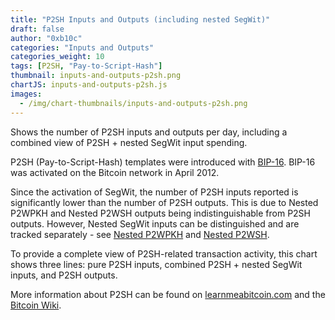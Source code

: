 ```yaml
---
title: "P2SH Inputs and Outputs (including nested SegWit)"
draft: false
author: "0xb10c"
categories: "Inputs and Outputs"
categories_weight: 10
tags: [P2SH, "Pay-to-Script-Hash"]
thumbnail: inputs-and-outputs-p2sh.png
chartJS: inputs-and-outputs-p2sh.js
images:
  - /img/chart-thumbnails/inputs-and-outputs-p2sh.png
---
```


Shows the number of P2SH inputs and outputs per day, including a combined view of P2SH + nested SegWit input spending.
<!--more-->

P2SH (Pay-to-Script-Hash) templates were introduced with [BIP-16](https://github.com/bitcoin/bips/blob/master/bip-0016.mediawiki).
BIP-16 was activated on the Bitcoin network in April 2012.

Since the activation of SegWit, the number of P2SH inputs reported is significantly lower than the number of P2SH outputs.
This is due to Nested P2WPKH and Nested P2WSH outputs being indistinguishable from P2SH outputs.
However, Nested SegWit inputs can be distinguished and are tracked separately - see [Nested P2WPKH](/charts/inputs-nested-p2wpkh) and [Nested P2WSH](/charts/inputs-nested-p2wsh).

To provide a complete view of P2SH-related transaction activity, this chart shows three lines: pure P2SH inputs, combined P2SH + nested SegWit inputs, and P2SH outputs.

More information about P2SH can be found on [learnmeabitcoin.com](https://learnmeabitcoin.com/guide/p2sh) and the [Bitcoin Wiki](https://en.bitcoin.it/wiki/Pay_to_script_hash).

